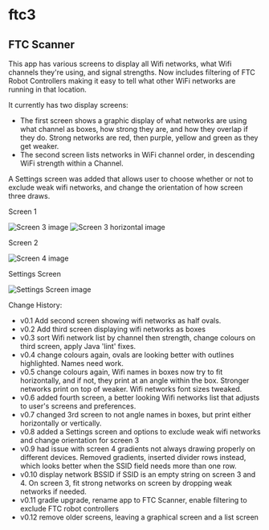 # ftc3
## FTC Scanner
This app has various screens to display all Wifi networks, what Wifi channels they're using, and signal strengths. Now includes filtering of FTC Robot Controllers making it easy to tell what other WiFi networks are running in that location.

It currently has two display screens:
- The first screen shows a graphic display of what networks are using what channel as boxes, how strong they are, and how they overlap if they do. Strong networks are red, then purple, yellow and green as they get weaker.
- The second screen lists networks in WiFi channel order, in descending WiFi strength within a Channel.

A Settings screen was added that allows user to choose whether or not to exclude weak wifi networks, and change the orientation of how screen three draws.

Screen 1

![Screen 3 image](doc/device-2015-08-05-131205.png "Screen 1 - Wifi networks as boxes")
![Screen 3 horizontal image](doc/device-2015-07-07-082042.png "Screen 1 - horizontal")

Screen 2

![Screen 4 image](doc/device-2015-08-05-130759.png "Screen 2 - Wifi networks channel and strength")

Settings Screen

![Settings Screen image](doc/device-2016-12-01-082919.png "Settings Screen")


Change History:
- v0.1 Add second screen showing wifi networks as half ovals.
- v0.2 Add third screen displaying wifi networks as boxes
- v0.3 sort Wifi network list by channel then strength, change colours on third screen, apply Java 'lint' fixes.
- v0.4 change colours again, ovals are looking better with outlines highlighted. Names need work.
- v0.5 change colours again, Wifi names in boxes now try to fit horizontally, and if not, they print at an angle within the box. Stronger networks print on top of weaker. Wifi networks font sizes tweaked.
- v0.6 added fourth screen, a better looking Wifi networks list that adjusts to user's screens and preferences.
- v0.7 changed 3rd screen to not angle names in boxes, but print either horizontally or vertically.
- v0.8 added a Settings screen and options to exclude weak wifi networks and change orientation for screen 3
- v0.9 had issue with screen 4 gradients not always drawing properly on different devices. Removed gradients, inserted divider rows instead, which looks better when the SSID field needs more than one row.
- v0.10 display network BSSID if SSID is an empty string on screen 3 and 4. On screen 3, fit strong networks on screen by dropping weak networks if needed.
- v0.11 gradle upgrade, rename app to FTC Scanner, enable filtering to exclude FTC robot controllers
- v0.12 remove older screens, leaving a graphical screen and a list screen
